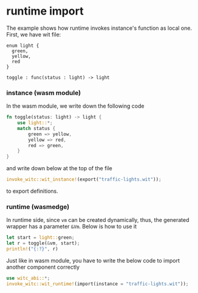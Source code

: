 # runtime import

The example shows how runtime invokes instance's function as local one. First, we have wit file:

```wit
enum light {
  green,
  yellow,
  red
}

toggle : func(status : light) -> light
```

### instance (wasm module)

In the wasm module, we write down the following code

```rust
fn toggle(status: light) -> light {
    use light::*;
    match status {
        green => yellow,
        yellow => red,
        red => green,
    }
}
```

and write down below at the top of the file

```rust
invoke_witc::wit_instance!(export("traffic-lights.wit"));
```

to export definitions.

### runtime (wasmedge)

In runtime side, since `vm` can be created dynamically, thus, the generated wrapper has a parameter `&Vm`. Below is how to use it

```rust
let start = light::green;
let r = toggle(&vm, start);
println!("{:?}", r)
```

Just like in wasm module, you have to write the below code to import another component correctly

```rust
use witc_abi::*;
invoke_witc::wit_runtime!(import(instance = "traffic-lights.wit"));
```
